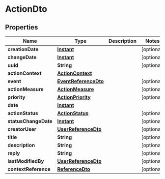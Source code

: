 # ActionDto

## Properties
Name | Type | Description | Notes
------------ | ------------- | ------------- | -------------
**creationDate** | [**Instant**](OffsetDateTime.md) |  |  [optional]
**changeDate** | [**Instant**](OffsetDateTime.md) |  |  [optional]
**uuid** | **String** |  |  [optional]
**actionContext** | [**ActionContext**](ActionContext.md) |  | 
**event** | [**EventReferenceDto**](EventReferenceDto.md) |  |  [optional]
**actionMeasure** | [**ActionMeasure**](ActionMeasure.md) |  |  [optional]
**priority** | [**ActionPriority**](ActionPriority.md) |  |  [optional]
**date** | [**Instant**](OffsetDateTime.md) |  | 
**actionStatus** | [**ActionStatus**](ActionStatus.md) |  |  [optional]
**statusChangeDate** | [**Instant**](OffsetDateTime.md) |  |  [optional]
**creatorUser** | [**UserReferenceDto**](UserReferenceDto.md) |  |  [optional]
**title** | **String** |  |  [optional]
**description** | **String** |  |  [optional]
**reply** | **String** |  |  [optional]
**lastModifiedBy** | [**UserReferenceDto**](UserReferenceDto.md) |  |  [optional]
**contextReference** | [**ReferenceDto**](ReferenceDto.md) |  |  [optional]
